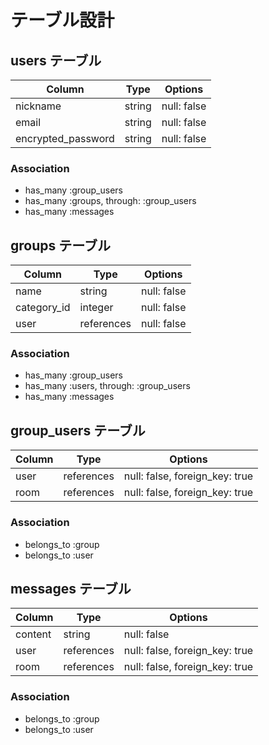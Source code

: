 # テーブル設計

## users テーブル

| Column             | Type   | Options     |
| ------------------ | ------ | ----------- |
| nickname           | string | null: false |
| email              | string | null: false |
| encrypted_password | string | null: false |

### Association

- has_many :group_users
- has_many :groups, through: :group_users
- has_many :messages

## groups テーブル

| Column        | Type       | Options     |
| ------------- | ---------- | ----------- |
| name          | string     | null: false |
| category_id   | integer    | null: false |
| user          | references | null: false |

### Association

- has_many :group_users
- has_many :users, through: :group_users
- has_many :messages

## group_users テーブル

| Column | Type       | Options                        |
| ------ | ---------- | ------------------------------ |
| user   | references | null: false, foreign_key: true |
| room   | references | null: false, foreign_key: true |

### Association

- belongs_to :group
- belongs_to :user

## messages テーブル

| Column  | Type       | Options                        |
| ------- | ---------- | ------------------------------ |
| content | string     | null: false                    |
| user    | references | null: false, foreign_key: true |
| room    | references | null: false, foreign_key: true |

### Association

- belongs_to :group
- belongs_to :user